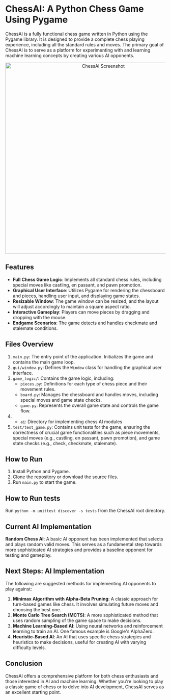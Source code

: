 # ChessAI: A Python Chess Game Using Pygame

ChessAI is a fully functional chess game written in Python using the Pygame library. It is designed to provide a complete chess playing experience, including all the standard rules and moves. The primary goal of ChessAI is to serve as a platform for experimenting with and learning machine learning concepts by creating various AI opponents.

<p align="center">
   <img src="https://github.com/hassan-mir/ChessAI/assets/31957132/5d42f4ea-b6ff-4aaf-81d0-777e4bed8d5b" width="600" alt="ChessAI Screenshot">
</p>

## Features

- **Full Chess Game Logic**: Implements all standard chess rules, including special moves like castling, en passant, and pawn promotion.
- **Graphical User Interface**: Utilizes Pygame for rendering the chessboard and pieces, handling user input, and displaying game states.
- **Resizable Window**: The game window can be resized, and the layout will adjust accordingly to maintain a square aspect ratio.
- **Interactive Gameplay**: Players can move pieces by dragging and dropping with the mouse.
- **Endgame Scenarios**: The game detects and handles checkmate and stalemate conditions.

## Files Overview

1. `main.py`: The entry point of the application. Initializes the game and contains the main game loop.
2. `gui/window.py`: Defines the `Window` class for handling the graphical user interface.
3. `game_logic/`: Contains the game logic, including:
   - `pieces.py`: Definitions for each type of chess piece and their movement rules.
   - `board.py`: Manages the chessboard and handles moves, including special moves and game state checks.
   - `game.py`: Represents the overall game state and controls the game flow.
4. - `ai`: Directory for implementing chess AI modules
5. `test/test_game.py`: Contains unit tests for the game, ensuring the correctness of crucial game functionalities such as piece movements, special moves (e.g., castling, en passant, pawn promotion), and game state checks (e.g., check, checkmate, stalemate).

## How to Run

1. Install Python and Pygame.
2. Clone the repository or download the source files.
3. Run `main.py` to start the game.

## How to Run tests

Run `python -m unittest discover -s tests` from the ChessAI root directory.

## Current AI Implementation

**Random Chess AI**: A basic AI opponent has been implemented that selects and plays random valid moves. This serves as a fundamental step towards more sophisticated AI strategies and provides a baseline opponent for testing and gameplay.

## Next Steps: AI Implementation

The following are suggested methods for implementing AI opponents to play against:

1. **Minimax Algorithm with Alpha-Beta Pruning**: A classic approach for turn-based games like chess. It involves simulating future moves and choosing the best one.
2. **Monte Carlo Tree Search (MCTS)**: A more sophisticated method that uses random sampling of the game space to make decisions.
3. **Machine Learning-Based AI**: Using neural networks and reinforcement learning to train an AI. One famous example is Google's AlphaZero.
4. **Heuristic-Based AI**: An AI that uses specific chess strategies and heuristics to make decisions, useful for creating AI with varying difficulty levels.

## Conclusion

ChessAI offers a comprehensive platform for both chess enthusiasts and those interested in AI and machine learning. Whether you're looking to play a classic game of chess or to delve into AI development, ChessAI serves as an excellent starting point.
